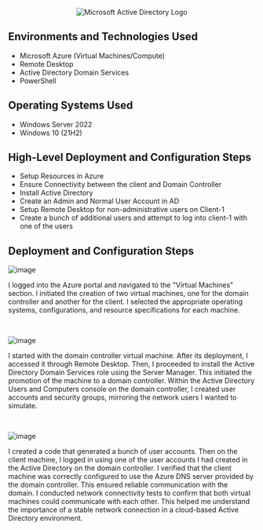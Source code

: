 <p align="center">
<img src="https://i.imgur.com/pU5A58S.png" alt="Microsoft Active Directory Logo"/>
</p>

<h2>Environments and Technologies Used</h2>

- Microsoft Azure (Virtual Machines/Compute)
- Remote Desktop
- Active Directory Domain Services
- PowerShell

<h2>Operating Systems Used </h2>

- Windows Server 2022
- Windows 10 (21H2)

<h2>High-Level Deployment and Configuration Steps</h2>

- Setup Resources in Azure
- Ensure Connectivity between the client and Domain Controller
- Install Active Directory
- Create an Admin and Normal User Account in AD
- Setup Remote Desktop for non-administrative users on Client-1
- Create a bunch of additional users and attempt to log into client-1 with one of the users

<h2>Deployment and Configuration Steps</h2>


![image](https://github.com/mkpene/configure-ad/assets/142267681/149eea87-97ef-437a-881e-9ee5015a66ff)

<p>
I logged into the Azure portal and navigated to the "Virtual Machines" section. I initiated the creation of two virtual machines, one for the domain controller and another for the client. I selected the appropriate operating systems, configurations, and resource specifications for each machine.
</p>
<br />


![image](https://github.com/mkpene/configure-ad/assets/142267681/1c6ec953-0e58-4b53-ab7e-8317df4cfde0)

<p>
I started with the domain controller virtual machine. After its deployment, I accessed it through Remote Desktop. Then, I proceeded to install the Active Directory Domain Services role using the Server Manager. This initiated the promotion of the machine to a domain controller. Within the Active Directory Users and Computers console on the domain controller, I created user accounts and security groups, mirroring the network users I wanted to simulate.
</p>
<br />


![image](https://github.com/mkpene/configure-ad/assets/142267681/c1d228d9-f159-4281-a609-45e9a8c33fa9)

<p>
I created a code that generated a bunch of user accounts. Then on the client machine, I logged in using one of the user accounts I had created in the Active Directory on the domain controller. I verified that the client machine was correctly configured to use the Azure DNS server provided by the domain controller. This ensured reliable communication with the domain. I conducted network connectivity tests to confirm that both virtual machines could communicate with each other. This helped me understand the importance of a stable network connection in a cloud-based Active Directory environment.
</p>
<br />
